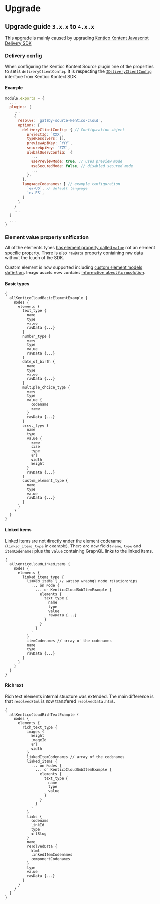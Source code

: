 # Upgrade

## Upgrade guide `3.x.x` to `4.x.x`

This upgrade is mainly caused by upgrading [Kentico Kontent Javascript Delivery SDK](https://github.com/Kentico/kentico-cloud-js/tree/master/packages/delivery).

### Delivery config

When configuring the Kentico Kontent Source plugin one of the properties to set is `deliveryClientConfig`. It is respecting the [`IDeliveryClientConfig`](https://github.com/Kentico/kentico-cloud-js/blob/master/packages/delivery/UPGRADE.md#ideliveryclientconfig) interface from Kentico Kontent SDK.

#### Example

```javascript
module.exports = {
  ...
  plugins: [
    ...
    {
      resolve: `gatsby-source-kentico-cloud`,
      options: {
        deliveryClientConfig: { // Configuration object
          projectId: `XXX`,
          typeResolvers: [],
          previewApiKey: `YYY`,
          secureApiKey: `ZZZ`,
          globalQueryConfig:  {
            ...
            usePreviewMode: true, // uses preview mode
            useSecuredMode: false, // disabled secured mode
            ...
          },
        },
        languageCodenames: [ // example configuration
          `en-US`, // default language
          `es-ES`,
        ]
      }
    }
    ...
  ]
  ...
}
```

### Element value property unification

All of the elements types [has element property called `value`](https://github.com/Kentico/kentico-cloud-js/blob/master/packages/delivery/UPGRADE.md#removal-of-type-specific-element-properties) not an element specific property. There is also `rawData` property containing raw data without the touch of the SDK.

Custom element is now supported including [custom element models definition](https://github.com/Kentico/kentico-cloud-js/blob/master/packages/delivery/DOCS.md#using-custom-models-for-custom-elements).
Image assets now contains [information about its resolution](https://docs.kenticocloud.com/reference/api-changelog#a-image-resolution-in-delivery-api).

#### Basic types

```gql
{
  allKenticoCloudBasicElementExample {
    nodes {
      elements {
        text_type {
          name
          type
          value
          rawData {...}
        }
        number_type {
          name
          type
          value
          rawData {...}
        }
        date_of_birth {
          name
          type
          value
          rawData {...}
        }
        multiple_choice_type {
          name
          type
          value {
            codename
            name
          }
          rawData {...}
        }
        asset_type {
          name
          type
          value {
            name
            size
            type
            url
            width
            height
          }
          rawData {...}
        }
        custom_element_type {
          name
          type
          value
          rawData {...}
        }
      }
    }
  }
}
```

#### Linked items

Linked items are not directly under the element codename (`linked_items_type` in example). There are new fields `name`, `type` and `itemCodenames` plus the `value` containing GraphQL links to the linked items.

```gql
{
  allKenticoCloudLinkedItems {
    nodes {
      elements {
        linked_items_type {
          linked_items { // Gatsby Graphql node relationships
            ... on Node {
              ... on KenticoCloudSubItemExample {
                elements {
                  text_type {
                    name
                    type
                    value
                    rawData {...}
                  }
                }
              }
            }
          }
          itemCodenames // array of the codenames
          name
          type
          rawData {...}
        }
      }
    }
  }
}
```

#### Rich text

Rich text elements internal structure was extended. The main difference is that `resolvedHtml` is now transfered `resolvedData.html`.

```gql
{
  allKenticoCloudRichTextExample {
    nodes {
      elements {
        rich_text_type {
          images {
            height
            imageId
            url
            width
          }
          linkedItemCodenames // array of the codenames
          linked_items {
            ... on Nodes {
              ... on KenticoCloudSubItemExample {
                elements {
                  text_type {
                    name
                    type
                    value
                  }
                }
              }
            }
          }
          links {
            codename
            linkId
            type
            urlSlug
          }
          name
          resolvedData {
            html
            linkedItemCodenames
            componentCodenames
          }
          type
          value
          rawData {...}
        }
      }
    }
  }
}
```

